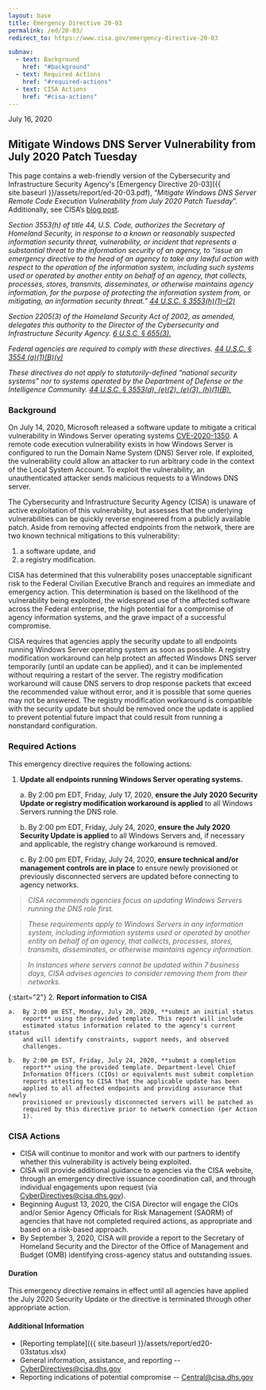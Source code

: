 ```yaml
---
layout: base
title: Emergency Directive 20-03
permalink: /ed/20-03/
redirect_to: https://www.cisa.gov/emergency-directive-20-03

subnav:
  - text: Background
    href: "#background"
  - text: Required Actions
    href: "#required-actions"
  - text: CISA Actions
    href: "#cisa-actions"
---
```

July 16, 2020
##  Mitigate Windows DNS Server Vulnerability from July 2020 Patch Tuesday

This page contains a web-friendly version of the Cybersecurity and Infrastructure Security Agency's [Emergency Directive 20-03]({{ site.baseurl }}/assets/report/ed-20-03.pdf), “_Mitigate Windows DNS Server Remote Code Execution Vulnerability from July 2020 Patch Tuesday_”. Additionally, see CISA’s [blog post](https://www.cisa.gov/blog/2020/07/16/emergency-directive-ed-20-03-windows-dns-server-vulnerability).

*Section 3553(h) of title 44, U.S. Code, authorizes the Secretary of Homeland Security, in response to a known or reasonably suspected information security threat, vulnerability, or incident that represents a substantial threat to the information security of an agency, to “issue an emergency directive to the head of an agency to take any lawful action with respect to the operation of the information system, including such systems used or operated by another entity on behalf of an agency, that collects, processes, stores, transmits, disseminates, or otherwise maintains agency information, for the purpose of protecting the information system from, or mitigating, an information security threat.” [44 U.S.C. § 3553(h)(1)–(2)](http://uscode.house.gov/view.xhtml?req=(title:44%20section:3553%20edition:prelim)%20OR%20(granuleid:USC-prelim-title44-section3553)&f=treesort&edition=prelim&num=0&jumpTo=true)*

*Section 2205(3) of the Homeland Security Act of 2002, as amended, delegates this authority to the Director of the Cybersecurity and Infrastructure Security Agency. [6 U.S.C. § 655(3).](http://uscode.house.gov/view.xhtml?req=(title:6%20section:655%20edition:prelim)%20OR%20(granuleid:USC-prelim-title6-section655)&f=treesort&edition=prelim&num=0&jumpTo=true)*

*Federal agencies are required to comply with these directives. [44 U.S.C. § 3554 (a)(1)(B)(v)](http://uscode.house.gov/view.xhtml?req=(title:44%20section:3554%20edition:prelim)%20OR%20(granuleid:USC-prelim-title44-section3554)&f=treesort&edition=prelim&num=0&jumpTo=true)*

*These directives do not apply to statutorily-defined “national security systems” nor to systems operated by the Department of Defense or the Intelligence Community. [44 U.S.C. § 3553(d), (e)(2), (e)(3), (h)(1)(B).](http://uscode.house.gov/view.xhtml?req=(title:44%20section:3553%20edition:prelim)%20OR%20(granuleid:USC-prelim-title44-section3553)&f=treesort&edition=prelim&num=0&jumpTo=true)*

### Background

On July 14, 2020, Microsoft released a software update to mitigate a
critical vulnerability in Windows Server operating systems
[CVE-2020-1350](https://portal.msrc.microsoft.com/en-US/security-guidance/advisory/CVE-2020-1350). A remote code execution vulnerability exists in how
Windows Server is configured to run the Domain Name System (DNS) Server
role. If exploited, the vulnerability could allow an attacker to run
arbitrary code in the context of the Local System Account. To exploit
the vulnerability, an unauthenticated attacker sends malicious requests
to a Windows DNS server.

The Cybersecurity and Infrastructure Security Agency (CISA) is unaware
of active exploitation of this vulnerability, but assesses that the
underlying vulnerabilities can be quickly reverse engineered from a
publicly available patch. Aside from removing affected endpoints from
the network, there are two known technical mitigations to this
vulnerability:

1.  a software update, and
2.  a registry modification.

CISA has determined that this vulnerability poses unacceptable
significant risk to the Federal Civilian Executive Branch and requires
an immediate and emergency action. This determination is based on the
likelihood of the vulnerability being exploited, the widespread use of
the affected software across the Federal enterprise, the high potential
for a compromise of agency information systems, and the grave impact of
a successful compromise.

CISA requires that agencies apply the security update to all endpoints
running Windows Server operating system as soon as possible. A registry
modification workaround can help protect an affected Windows DNS server
temporarily (until an update can be applied), and it can be implemented
without requiring a restart of the server. The registry modification
workaround will cause DNS servers to drop response packets that exceed
the recommended value without error, and it is possible that some
queries may not be answered. The registry modification workaround is
compatible with the security update but should be removed once the
update is applied to prevent potential future impact that could result
from running a nonstandard configuration.

### Required Actions
This emergency directive requires the following actions:

1.  **Update all endpoints running Windows Server operating systems.**

    a.  By 2:00 pm EDT, Friday, July 17, 2020, **ensure the July 2020
        Security Update or registry modification workaround is applied**
        to all Windows Servers running the DNS role.

    b.  By 2:00 pm EDT, Friday, July 24, 2020, **ensure the July 2020
        Security Update is applied** to all Windows Servers and, if
        necessary and applicable, the registry change workaround is
        removed.

    c.  By 2:00 pm EDT, Friday, July 24, 2020, **ensure technical and/or
        management controls are in place** to ensure newly provisioned
        or previously disconnected servers are updated before connecting
        to agency networks.

>*CISA recommends agencies focus on updating Windows Servers running the DNS role first.*

>*These requirements apply to Windows Servers in any information system, including information systems used or operated by another entity on behalf of an agency, that collects, processes, stores, transmits, disseminates, or otherwise maintains agency information.*

>*In instances where servers cannot be updated within 7 business days, CISA advises agencies to consider removing them from their networks.*

{:start="2"}
2.  **Report information to CISA**

    a.  By 2:00 pm EST, Monday, July 20, 2020, **submit an initial status
        report** using the provided template. This report will include
        estimated status information related to the agency's current status
        and will identify constraints, support needs, and observed
        challenges.

    b.  By 2:00 pm EST, Friday, July 24, 2020, **submit a completion
        report** using the provided template. Department-level Chief
        Information Officers (CIOs) or equivalents must submit completion
        reports attesting to CISA that the applicable update has been
        applied to all affected endpoints and providing assurance that newly
        provisioned or previously disconnected servers will be patched as
        required by this directive prior to network connection (per Action
        1).

### CISA Actions

* CISA will continue to monitor and work with our partners to identify whether this vulnerability is actively being exploited.
* CISA will provide additional guidance to agencies via the CISA website, through an emergency directive issuance coordination call, and through individual engagements upon request (via <CyberDirectives@cisa.dhs.gov>).
* Beginning August 13, 2020, the CISA Director will engage the CIOs and/or Senior Agency Officials for Risk Management (SAORM) of agencies that have not completed required actions, as appropriate and based on a risk-based approach.
* By September 3, 2020, CISA will provide a report to the Secretary of Homeland Security and the Director of the Office of Management and Budget (OMB) identifying cross-agency status and outstanding issues.

#### Duration

This emergency directive remains in effect until all agencies have applied the July 2020 Security Update or the directive is terminated through other appropriate action.

#### Additional Information
* [Reporting template]({{ site.baseurl }}/assets/report/ed20-03status.xlsx)
* General information, assistance, and reporting -- <CyberDirectives@cisa.dhs.gov>
* Reporting indications of potential compromise -- <Central@cisa.dhs.gov>
